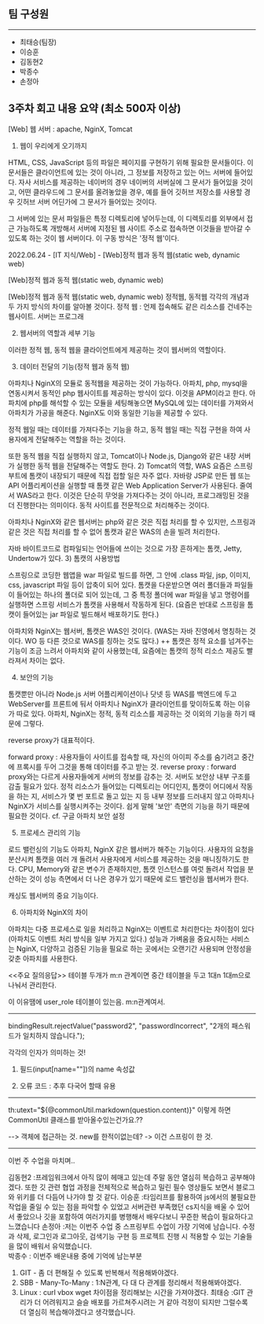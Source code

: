## **팀 구성원**

---

- 최태승(팀장)
- 이승훈
- 김동현2
- 박종수
- 손정아

## 3주차 **회고 내용 요약 (최소 500자 이상)**

[Web] 웹 서버
: apache, NginX, Tomcat


1. 웹이 우리에게 오기까지

HTML, CSS, JavaScript 등의 파일은 페이지를 구현하기 위해 필요한 문서들이다. 이 문서들은 클라이언트에 있는 것이 아니라, 그 정보를 저장하고 있는 어느 서버에 들어있다. 자사 서비스를 제공하는 네이버의 경우 네이버의 서버실에 그 문서가 들어있을 것이고, 어떤 클라우드에 그 문서를 올려놓았을 경우, 예를 들어 깃허브 저장소를 사용할 경우 깃허브 서버 어딘가에 그 문서가 들어있는 것이다.

그 서버에 있는 문서 파일들은 특정 디렉토리에 넣어두는데, 이 디렉토리를 외부에서 접근 가능하도록 개방해서 서버에 지정된 웹 사이트 주소로 접속하면 이것들을 받아갈 수 있도록 하는 것이 웹 서버이다. 이 구동 방식은 '정적 웹'이다.

2022.06.24 - [IT 지식/Web] - [Web]정적 웹과 동적 웹(static web, dynamic web)

[Web]정적 웹과 동적 웹(static web, dynamic web)

[Web]정적 웹과 동적 웹(static web, dynamic web) 정적웹, 동적웹 각각의 개념과 두 가지 방식의 차이를 알아볼 것이다. 정적 웹 : 언제 접속해도 같은 리소스를 건네주는 웹사이트. 서버는 프로그래



2. 웹서버의 역할과 세부 기능

이러한 정적 웹, 동적 웹을 클라이언트에게 제공하는 것이 웹서버의 역할이다.


3) 데이터 전달의 기능(정적 웹과 동적 웹)

아파치나 NginX의 모듈로 동적웹을 제공하는 것이 가능하다.
아파치, php, mysql을 연동시켜서 동적인 php 웹사이트를 제공하는 방식이 있다. 이것을 APM이라고 한다. 아파치에 php를 해석할 수 있는 모듈을 세팅해놓으면 MySQL에 있는 데이터를 가져와서 아파치가 가공을 해준다. NginX도 이와 동일한 기능을 제공할 수 있다.

정적 웹일 때는 데이터를 가져다주는 기능을 하고, 동적 웹일 때는 직접 구현을 하여 사용자에게 전달해주는 역할을 하는 것이다.

또한 동적 웹을 직접 실행하지 않고, Tomcat이나 Node.js, Django와 같은 내장 서버가 실행한 동적 웹을 전달해주는 역할도 한다.
2) Tomcat의 역할, WAS
요즘은 스프링 부트에 톰캣이 내장되기 때문에 직접 접할 일은 자주 없다.
자바랑 JSP로 만든 웹 또는 API 어플리케이션을 실행할 때 톰캣 같은 Web Application Server가 사용된다. 줄여서 WAS라고 한다. 이것은 단순히 무엇을 가져다주는 것이 아니라, 프로그래밍된 것을 더 진행한다는 의미이다. 동적 사이트를 전문적으로 처리해주는 것이다.

아파치나 NginX와 같은 웹서버는 php와 같은 것은 직접 처리를 할 수 있지만, 스프링과 같은 것은 직접 처리를 할 수 없어 톰캣과 같은 WAS의 손을 빌려 처리한다.

자바 바이트코드로 컴파일되는 언어들에 쓰이는 것으로 가장 흔하게는 톰캣, Jetty, Undertow가 있다.
3) 톰캣의 사용방법

스프링으로 코딩한 웹앱을 war 파일로 빌드를 하면, 그 안에 .class 파일, jsp, 이미지, css, javascript 파일 등이 압축이 되어 있다. 톰캣을 다운받으면 여러 폴더들과 파일들이 들어있는 하나의 폴더로 되어 있는데, 그 중 특정 폴더에 war 파일을 넣고 명령어를 실행하면 스프링 서비스가 톰캣을 사용해서 작동하게 된다.
(요즘은 반대로 스프링을 톰캣이 들어있는 jar 파일로 빌드해서 배포하기도 한다.)

아파치와 NginX는 웹서버, 톰캣은 WAS인 것이다. (WAS는 자바 진영에서 명칭하는 것이다. WO 등 다른 것으로 WAS를 칭하는 것도 많다.)
++ 톰캣은 정적 요소를 넘겨주는 기능이 조금 느려서 아파치와 같이 사용했는데, 요즘에는 톰캣의 정적 리소스 제공도 빨라져서 차이는 없다.



4) 보안의 기능

톰캣뿐만 아니라 Node.js 서버 어플리케이션이나 닷넷 등 WAS를 백엔드에 두고 WebServer를 프론트에 둬서 아파치나 NginX가 클라이언트를 맞이하도록 하는 이유가 따로 있다. 아파치, NginX는 정적, 동적 리소스를 제공하는 것 이외의 기능을 하기 때문에 그렇다.

reverse proxy가 대표적이다.

forward proxy : 사용자들이 사이트를 접속할 때, 자신의 아이피 주소를 숨기려고 중간에 프록시를 두어 그것을 통해 데이터를 주고 받는 것.
reverse proxy : forward proxy와는 다르게 사용자들에게 서버의 정보를 감추는 것.
서버도 보안상 내부 구조를 감출 필요가 있다. 정적 리소스가 들어있는 디렉토리는 어디인지, 톰캣이 어디에서 작동을 하는 지, 서비스가 몇 번 포트로 돌고 있는 지 등 내부 정보를 드러내지 않고 아파치나 NginX가 서비스를 실행시켜주는 것이다. 쉽게 말해 '보안' 측면의 기능을 하기 때문에 필요한 것이다.
cf. 구글 아파치 보안 설정



5) 프로세스 관리의 기능

로드 밸런싱의 기능도 아파치, NginX 같은 웹서버가 해주는 기능이다. 사용자의 요청을 분산시켜 톰캣을 여러 개 돌려서 사용자에게 서비스를 제공하는 것을 매니징하기도 한다. CPU, Memory와 같은 변수가 존재하지만, 톰캣 인스턴스를 여럿 돌려서 작업을 분산하는 것이 성능 측면에서 더 나은 경우가 있기 때문에 로드 밸런싱을 웹서버가 한다.

캐싱도 웹서버의 중요 기능이다.



6) 아파치와 NginX의 차이

아파치는 다중 프로세스로 일을 처리하고 NginX는 이벤트로 처리한다는 차이점이 있다(아파치도 이벤트 처리 방식을 일부 가지고 있다.)
성능과 가벼움을 중요시하는 서비스는 NginX, 다양하고 검증된 기능을 필요로 하는 곳에서는 오랜기간 사용되며 안정성을 갖춘 아파치를 사용한다.


<<주요 질의응답>>
테이블 두개가 m:n 관계이면 중간 테이블을 두고 1대n 1대m으로 나눠서 관리한다.

이 이유땜에 user_role 테이블이 있는음. m:n관계여서.


---

bindingResult.rejectValue("password2", "passwordIncorrect", "2개의 패스워드가 일치하지 않습니다.");

각각의 인자가 의미하는 것! 

1. 필드(input[name=""])의 name 속성값 

2. 오류 코드 : 추후 다국어 할때 유용

---

th:utext="${@commonUtil.markdown(question.content)}" 이렇게 하면 CommonUtil 클래스를 받아올수있는건가요.??

--> 객체에 접근하는 것. new를 한적이없는데? -> 이건 스프링이 한 것.

---

이번 주 수업을 마치며..

김동현2 :프레임워크에서 아직 많이 헤매고 있는데 주말 동안 열심히 복습하고 공부해야겠다. 또한 깃 관련 협업 과정을 전체적으로 복습하고 밀린 필수 영상들도 보면서 블로그와 위키를 더 다듬어 나가야 할 것 같다.
이승훈 :타임리프를 활용하여 js에서의 불필요한 작업을 줄일 수 있는 점을 파악할 수 있었고 서버관련 부족했던 cs지식을 배울 수 있어서 좋았으나 깃을 포함하여 여러가지를 병행해서 배우다보니 꾸준한 복습이 필요하다고 느꼈습니다
손정아 :저는 이번주 수업 중 스프링부트 수업이 가장 기억에 남습니다. 수정과 삭제, 로그인과 로그아웃, 검색기능 구현 등 프로젝트 진행 시 적용할 수 있는 기술들을 많이 배워서 유익했습니다.  
박종수 :
이번주 배운내용 중에 기억에 남는부분
1. GIT - 좀 더 편해질 수 있도록 반복해서 적용해봐야겠다.
2. SBB - Many-To-Many : 1:N관계, 다 대 다 관계를 정리해서 적용해봐야겠다.
3. Linux : curl vbox wget 차이점을 정리해보는 시간을 가져야겠다.
최태승 :GIT 관리가 더 어려워지고 슬슬 배포를 가르쳐주시려는 거 같아 걱정이 되지만 그럴수록 더 열심히 복습해야겠다고 생각했습니다.
